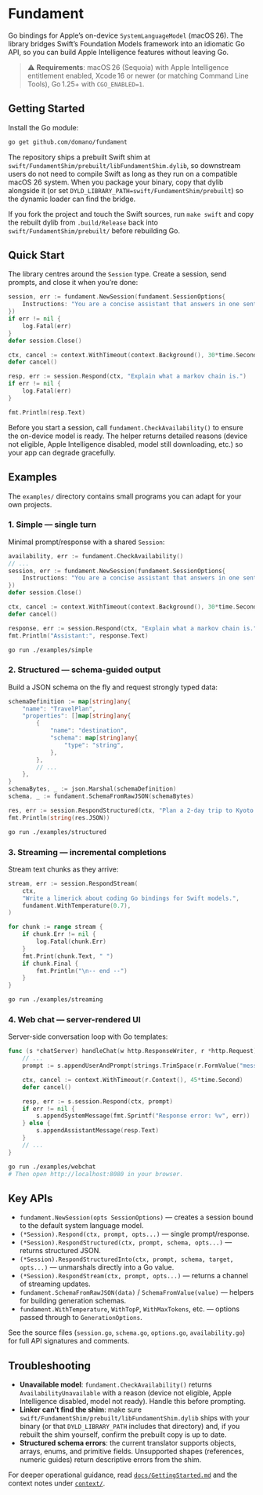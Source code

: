 # Fundament

Go bindings for Apple’s on-device `SystemLanguageModel` (macOS 26). The library bridges Swift’s Foundation Models framework into an idiomatic Go API, so you can build Apple Intelligence features without leaving Go.

> ⚠️ **Requirements**: macOS 26 (Sequoia) with Apple Intelligence entitlement enabled, Xcode 16 or newer (or matching Command Line Tools), Go 1.25+ with `CGO_ENABLED=1`.

## Getting Started

Install the Go module:

```bash
go get github.com/domano/fundament
```

The repository ships a prebuilt Swift shim at `swift/FundamentShim/prebuilt/libFundamentShim.dylib`, so downstream users do not need to compile Swift as long as they run on a compatible macOS 26 system. When you package your binary, copy that dylib alongside it (or set `DYLD_LIBRARY_PATH=swift/FundamentShim/prebuilt`) so the dynamic loader can find the bridge.

If you fork the project and touch the Swift sources, run `make swift` and copy the rebuilt dylib from `.build/Release` back into `swift/FundamentShim/prebuilt/` before rebuilding Go.

## Quick Start

The library centres around the `Session` type. Create a session, send prompts, and close it when you’re done:

```go
session, err := fundament.NewSession(fundament.SessionOptions{
    Instructions: "You are a concise assistant that answers in one sentence.",
})
if err != nil {
    log.Fatal(err)
}
defer session.Close()

ctx, cancel := context.WithTimeout(context.Background(), 30*time.Second)
defer cancel()

resp, err := session.Respond(ctx, "Explain what a markov chain is.")
if err != nil {
    log.Fatal(err)
}

fmt.Println(resp.Text)
```

Before you start a session, call `fundament.CheckAvailability()` to ensure the on-device model is ready. The helper returns detailed reasons (device not eligible, Apple Intelligence disabled, model still downloading, etc.) so your app can degrade gracefully.

## Examples

The `examples/` directory contains small programs you can adapt for your own projects.

### 1. Simple — single turn

Minimal prompt/response with a shared `Session`:

```go
availability, err := fundament.CheckAvailability()
// ...
session, err := fundament.NewSession(fundament.SessionOptions{
	Instructions: "You are a concise assistant that answers in one sentence.",
})
defer session.Close()

ctx, cancel := context.WithTimeout(context.Background(), 30*time.Second)
defer cancel()

response, err := session.Respond(ctx, "Explain what a markov chain is.")
fmt.Println("Assistant:", response.Text)
```

```bash
go run ./examples/simple
```

### 2. Structured — schema-guided output

Build a JSON schema on the fly and request strongly typed data:

```go
schemaDefinition := map[string]any{
	"name": "TravelPlan",
	"properties": []map[string]any{
		{
			"name": "destination",
			"schema": map[string]any{
				"type": "string",
			},
		},
		// ...
	},
}
schemaBytes, _ := json.Marshal(schemaDefinition)
schema, _ := fundament.SchemaFromRawJSON(schemaBytes)

res, err := session.RespondStructured(ctx, "Plan a 2-day trip to Kyoto in autumn", schema)
fmt.Println(string(res.JSON))
```

```bash
go run ./examples/structured
```

### 3. Streaming — incremental completions

Stream text chunks as they arrive:

```go
stream, err := session.RespondStream(
	ctx,
	"Write a limerick about coding Go bindings for Swift models.",
	fundament.WithTemperature(0.7),
)

for chunk := range stream {
	if chunk.Err != nil {
		log.Fatal(chunk.Err)
	}
	fmt.Print(chunk.Text, " ")
	if chunk.Final {
		fmt.Println("\n-- end --")
	}
}
```

```bash
go run ./examples/streaming
```

### 4. Web chat — server-rendered UI

Server-side conversation loop with Go templates:

```go
func (s *chatServer) handleChat(w http.ResponseWriter, r *http.Request) {
	// ...
	prompt := s.appendUserAndPrompt(strings.TrimSpace(r.FormValue("message")))

	ctx, cancel := context.WithTimeout(r.Context(), 45*time.Second)
	defer cancel()

	resp, err := s.session.Respond(ctx, prompt)
	if err != nil {
		s.appendSystemMessage(fmt.Sprintf("Response error: %v", err))
	} else {
		s.appendAssistantMessage(resp.Text)
	}
	// ...
}
```

```bash
go run ./examples/webchat
# Then open http://localhost:8080 in your browser.
```

## Key APIs

- `fundament.NewSession(opts SessionOptions)` — creates a session bound to the default system language model.
- `(*Session).Respond(ctx, prompt, opts...)` — single prompt/response.
- `(*Session).RespondStructured(ctx, prompt, schema, opts...)` — returns structured JSON.
- `(*Session).RespondStructuredInto(ctx, prompt, schema, target, opts...)` — unmarshals directly into a Go value.
- `(*Session).RespondStream(ctx, prompt, opts...)` — returns a channel of streaming updates.
- `fundament.SchemaFromRawJSON(data)` / `SchemaFromValue(value)` — helpers for building generation schemas.
- `fundament.WithTemperature`, `WithTopP`, `WithMaxTokens`, etc. — options passed through to `GenerationOptions`.

See the source files (`session.go`, `schema.go`, `options.go`, `availability.go`) for full API signatures and comments.

## Troubleshooting

- **Unavailable model**: `fundament.CheckAvailability()` returns `AvailabilityUnavailable` with a reason (device not eligible, Apple Intelligence disabled, model not ready). Handle this before prompting.
- **Linker can’t find the shim**: make sure `swift/FundamentShim/prebuilt/libFundamentShim.dylib` ships with your binary (or that `DYLD_LIBRARY_PATH` includes that directory) and, if you rebuilt the shim yourself, confirm the prebuilt copy is up to date.
- **Structured schema errors**: the current translator supports objects, arrays, enums, and primitive fields. Unsupported shapes (references, numeric guides) return descriptive errors from the shim.

For deeper operational guidance, read [`docs/GettingStarted.md`](docs/GettingStarted.md) and the context notes under [`context/`](context/README.md).
